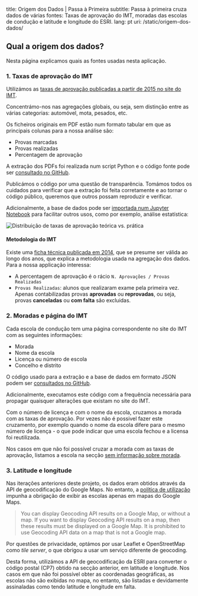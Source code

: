 title: Origem dos Dados | Passa à Primeira
subtitle: Passa à primeira cruza dados de várias fontes: Taxas de aprovação do IMT, moradas das escolas de condução e latitude e longitude do ESRI.
lang: pt
uri: /static/origem-dos-dados/

## Qual a origem dos dados?

Nesta página explicamos quais as fontes usadas nesta aplicação.

### 1. Taxas de aprovação do IMT

Utilizámos as [taxas de aprovação publicadas a partir de 2015 no site do IMT](https://www.imt-ip.pt/sites/IMTT/Portugues/EnsinoConducao/taxasdeaprovacao/Paginas/TaxasdeAprovacao.aspx").

Concentrámo-nos nas agregações globais, ou seja, sem distinção entre as várias categorias: automóvel, mota, pesados, etc.

Os ficheiros originais em PDF estão num formato tabular em que as principais colunas para a nossa análise são:

- Provas marcadas
- Provas realizadas
- Percentagem de aprovação

A extração dos PDFs foi realizada num script Python e o código fonte pode ser [consultado no GitHub](https://github.com/codecadre/imt-pass-rates/blob/master/parse.ipynb).

Publicámos o código por uma questão de transparência. Tomámos todos os cuidados para verificar que a extração foi feita corretamente e ao tornar o código público, queremos que outros possam reproduzir e verificar.

Adicionalmente, a base de dados pode ser [importada num Jupyter Notebook](https://github.com/codecadre/imt-pass-rates/blob/master/demo.ipynb) para facilitar outros usos, como por exemplo, análise estatística:

![Distribuição de taxas de aprovação teórica vs. prática](/img/pages/data-sources/demo.png "Distribuição de taxas de aprovação teórica vs. prática")

#### Metodologia do IMT

Existe uma [ficha técnica publicada em 2014](https://www.imt-ip.pt/sites/IMTT/Portugues/EnsinoConducao/taxasdeaprovacao/Paginas/TaxasdeAprovacao.aspx"), que se presume ser válida ao longo dos anos, que explica a metodologia usada na agregação dos dados. Para a nossa applicação interessa:
- A percentagem de aprovação é o rácio `N. Aprovações / Provas Realizadas`
- `Provas Realizadas`: alunos que realizaram exame pela primeira vez. Apenas contabilizadas provas **aprovadas** ou **reprovadas**, ou seja, provas **canceladas** ou **com falta** são excluidas.

### 2. Moradas e página do IMT

Cada escola de condução tem uma página correspondente no site do IMT com as seguintes informações:

- Morada
- Nome da escola
- Licença ou número de escola
- Concelho e distrito

O código usado para a extração e a base de dados em formato JSON podem ser [consultados no GitHub](https://github.com/codecadre/imt-school-addresses).

Adicionalmente, executamos este código com a frequência necessária para propagar quaisquer alterações que existam no site do IMT.

Com o número de licença e com o nome da escola, cruzamos a morada com as taxas de aprovação. Por vezes não é possivel fazer este cruzamento, por exemplo quando o nome da escola difere para o mesmo número de licença - o que pode indicar que uma escola fechou e a licensa foi reutilizada.

Nos casos em que não foi possível cruzar a morada com as taxas de aprovação, listamos a escola na secção [sem informação sobre morada](https://passaprimeira.xyz/distritos-regioes/sem-info/).

### 3. Latitude e longitude

Nas iterações anteriores deste projeto, os dados eram obtidos através da API de geocodificação do Google Maps. No entanto, a [política de utilização](https://developers.google.com/maps/documentation/geocoding/policies) impunha a obrigação de exibir as escolas apenas em mapas do Google Maps.

> You can display Geocoding API results on a Google Map, or without a map. If you want to display Geocoding API results on a map, then these results must be displayed on a Google Map. It is prohibited to use Geocoding API data on a map that is not a Google map.

Por questões de privacidade, optámos por usar Leaflet e OpenStreetMap como _tile server_, o que obrigou a usar um serviço diferente de geocoding.

Desta forma, utilizámos a API de geocodificação da ESRI para converter o código postal (CP7) obtido na secção anterior, em latitude e longitude. Nos casos em que não foi possível obter as coordenadas geográficas, as escolas não são exibidas no mapa, no entanto, são listadas e devidamente assinaladas como tendo latitude e longitude em falta.
